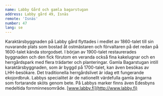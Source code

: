 ```yaml
---
name: Labby Gård och gamla bagarstugan
address: Labby gård 49, Isnäs
remote: 'Isnäs'
number: 47
lang: se
---
```

Karaktärsbyggnaden på Labby gård flyttades i medlet av 1860-talet till sin nuvarande plats som bostad åt ostmästaren och förvaltaren på det redan på 1600-talet kända storgodset. I början av 1900-talet restaurerades byggnaden och den fick förutom en veranda också fina kakelugnar och en herrgårdspark med flera trädarter och planteringar.  Gamla Bagarstugan intill karaktärsbyggnaden, som är byggd på 1700-talet, kan även besökas av LHH-besökare. Det traditionella herrgårdslivet är idag ett fungerande ekojordbruk. Labbys specialitet är de nationellt värdefulla gamla ängarna som fortarande sköts genom bete. På Labbys marker finns även Edesbyns medeltida fornminnesområde. [www.labby.fi](http://www.labby.fi)
